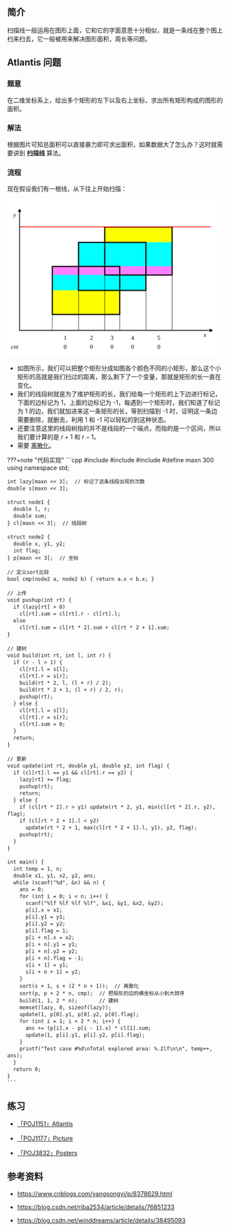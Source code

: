 ## 简介

扫描线一般运用在图形上面，它和它的字面意思十分相似，就是一条线在整个图上扫来扫去，它一般被用来解决图形面积，周长等问题。

## Atlantis 问题

### 题意

在二维坐标系上，给出多个矩形的左下以及右上坐标，求出所有矩形构成的图形的面积。

### 解法

根据图片可知总面积可以直接暴力即可求出面积，如果数据大了怎么办？这时就需要讲到 **扫描线** 算法。

### 流程

现在假设我们有一根线，从下往上开始扫描：

![](./images/scanning.svg)

- 如图所示，我们可以把整个矩形分成如图各个颜色不同的小矩形，那么这个小矩形的高就是我们扫过的距离，那么剩下了一个变量，那就是矩形的长一直在变化。
- 我们的线段树就是为了维护矩形的长，我们给每一个矩形的上下边进行标记，下面的边标记为 1，上面的边标记为 -1，每遇到一个矩形时，我们知道了标记为 1 的边，我们就加进来这一条矩形的长，等到扫描到 -1 时，证明这一条边需要删除，就删去，利用 1 和 -1 可以轻松的到这种状态。
- 还要注意这里的线段树指的并不是线段的一个端点，而指的是一个区间，所以我们要计算的是 $r+1$ 和 $r-1$。
- 需要 [离散化](../misc/discrete.md)。

???+note "代码实现"
    ```cpp
    #include <algorithm>
    #include <cstdio>
    #include <cstring>
    #define maxn 300
    using namespace std;
    
    int lazy[maxn << 3];  // 标记了这条线段出现的次数
    double s[maxn << 3];
    
    struct node1 {
      double l, r;
      double sum;
    } cl[maxn << 3];  // 线段树
    
    struct node2 {
      double x, y1, y2;
      int flag;
    } p[maxn << 3];  // 坐标
    
    // 定义sort比较
    bool cmp(node2 a, node2 b) { return a.x < b.x; }
    
    // 上传
    void pushup(int rt) {
      if (lazy[rt] > 0)
        cl[rt].sum = cl[rt].r - cl[rt].l;
      else
        cl[rt].sum = cl[rt * 2].sum + cl[rt * 2 + 1].sum;
    }
    
    // 建树
    void build(int rt, int l, int r) {
      if (r - l > 1) {
        cl[rt].l = s[l];
        cl[rt].r = s[r];
        build(rt * 2, l, (l + r) / 2);
        build(rt * 2 + 1, (l + r) / 2, r);
        pushup(rt);
      } else {
        cl[rt].l = s[l];
        cl[rt].r = s[r];
        cl[rt].sum = 0;
      }
      return;
    }
    
    // 更新
    void update(int rt, double y1, double y2, int flag) {
      if (cl[rt].l == y1 && cl[rt].r == y2) {
        lazy[rt] += flag;
        pushup(rt);
        return;
      } else {
        if (cl[rt * 2].r > y1) update(rt * 2, y1, min(cl[rt * 2].r, y2), flag);
        if (cl[rt * 2 + 1].l < y2)
          update(rt * 2 + 1, max(cl[rt * 2 + 1].l, y1), y2, flag);
        pushup(rt);
      }
    }
    
    int main() {
      int temp = 1, n;
      double x1, y1, x2, y2, ans;
      while (scanf("%d", &n) && n) {
        ans = 0;
        for (int i = 0; i < n; i++) {
          scanf("%lf %lf %lf %lf", &x1, &y1, &x2, &y2);
          p[i].x = x1;
          p[i].y1 = y1;
          p[i].y2 = y2;
          p[i].flag = 1;
          p[i + n].x = x2;
          p[i + n].y1 = y1;
          p[i + n].y2 = y2;
          p[i + n].flag = -1;
          s[i + 1] = y1;
          s[i + n + 1] = y2;
        }
        sort(s + 1, s + (2 * n + 1));  // 离散化
        sort(p, p + 2 * n, cmp);  // 把矩形的边的横坐标从小到大排序
        build(1, 1, 2 * n);       // 建树
        memset(lazy, 0, sizeof(lazy));
        update(1, p[0].y1, p[0].y2, p[0].flag);
        for (int i = 1; i < 2 * n; i++) {
          ans += (p[i].x - p[i - 1].x) * cl[1].sum;
          update(1, p[i].y1, p[i].y2, p[i].flag);
        }
        printf("Test case #%d\nTotal explored area: %.2lf\n\n", temp++, ans);
      }
      return 0;
    }
    ```

## 练习

- [「POJ1151」Atlantis](http://poj.org/problem?id=1151)

- [「POJ1177」Picture](http://poj.org/problem?id=1177)

- [「POJ3832」Posters](http://poj.org/problem?id=3832)

## 参考资料

- <https://www.cnblogs.com/yangsongyi/p/8378629.html>

- <https://blog.csdn.net/riba2534/article/details/76851233>

- <https://blog.csdn.net/winddreams/article/details/38495093>
